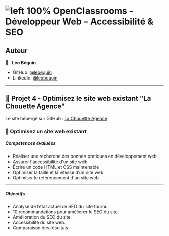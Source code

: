 # ![left 100%](https://github.com/thierry-laval/archives/blob/master/images/Logo_OpenClassrooms.png?raw=true) OpenClassrooms - Développeur Web - Accessibilité & SEO
## Auteur

👤 &nbsp; **Léo Béquin**

* GitHub: [@lebequin](https://github.com/lebequin?tab=repositories "Cliquez pour voir mes projets")
* LinkedIn: [@leobequin](https://www.linkedin.com/in/leobequin/ "Visitez mon profil LinkedIn")

***
## 📎 Projet 4 - Optimisez le site web existant "La Chouette Agence"

Le site hébergé sur GitHub : [La Chouette Agence](https://lebequin.github.io/Chouette_agence_SEO_final/)

### 🔨 Optimisez un site web existant

##### Compétences évaluées

* Réaliser une recherche des bonnes pratiques en développement web
* Assurer l'accessibilité d'un site web
* Écrire un code HTML et CSS maintenable
* Optimiser la taille et la vitesse d’un site web
* Optimiser le référencement d'un site web

***

##### Objectifs
* Analyse de l’état actuel de SEO du site fourni.
* 10 recommandations pour améliorer le SEO du site.
* Amélioration du SEO du site.
* Accessibilité du site web.
* Comparaison des résultats.
